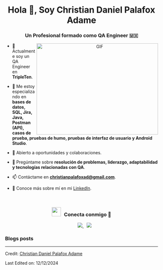 <h1 align="center">Hola 👋, Soy Christian Daniel Palafox Adame</h1>
<h3 align="center">Un Profesional formado como QA Engineer &#127474;&#127485;</h3>

<a target="_blank" align="center">
  <img align="right" top="500" height="300" width="400" alt="GIF" src="https://media.giphy.com/media/SWoSkN6DxTszqIKEqv/giphy.gif">
</a>

- 🔭 Actualmente soy un QA Engineer en **TripleTen**.

- 🌱 Me estoy especializando en **bases de datos, SQL, Jira, Java, Postman (API), casos de prueba, pruebas de humo, pruebas de interfaz de usuario y Android Studio**.

- 🤝 Abierto a oportunidades y colaboraciones.

- 💬 Pregúntame sobre **resolución de problemas, liderazgo, adaptabilidad y tecnologías relacionadas con QA**.

- 📫 Contáctame en **christianpalafoxad@gmail.com**.

- 📄 Conoce más sobre mí en mi [LinkedIn](https://www.linkedin.com/in/christian-daniel-palafox-adame-105687327).
<br/>
<h3 align="center"> <img src="https://media.giphy.com/media/iY8CRBdQXODJSCERIr/giphy.gif" width="30" height="30" style="margin-right: 10px;">Conecta conmigo 🤝 </h3>

<p align="center">
 <div align="center" class="icons-social" style="margin-left: 10px;">
    <a style="margin-left: 10px;" target="_blank" href="https://www.linkedin.com/in/christian-daniel-palafox-adame-105687327/">
      <img src="https://img.icons8.com/doodle/40/000000/linkedin--v2.png">
    </a>
    <a style="margin-left: 10px;" target="_blank" href="https://github.com/Christian10D">
      <img src="https://img.icons8.com/doodle/40/000000/github--v1.png">
    </a>
  </div>
</p>

### Blogs posts
<!-- BLOG-POST-LIST:START -->
<!-- No blog posts por ahora -->
<!-- BLOG-POST-LIST:END -->

---

Credit: [Christian Daniel Palafox Adame](https://github.com/Christian10D)

Last Edited on: 12/12/2024
